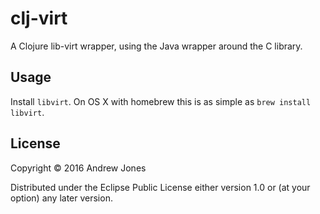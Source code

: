 # clj-virt

A Clojure lib-virt wrapper, using the Java wrapper around the C library.

## Usage

Install `libvirt`. On OS X with homebrew this is as simple as `brew install libvirt`.

## License

Copyright © 2016 Andrew Jones

Distributed under the Eclipse Public License either version 1.0 or (at
your option) any later version.
